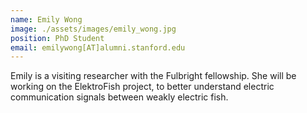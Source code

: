 ```yaml
---
name: Emily Wong
image: ./assets/images/emily_wong.jpg
position: PhD Student
email: emilywong[AT]alumni.stanford.edu
---
```


Emily is a visiting researcher with the Fulbright fellowship. She will be working on the ElektroFish project, to better understand electric communication signals between weakly electric fish. 
